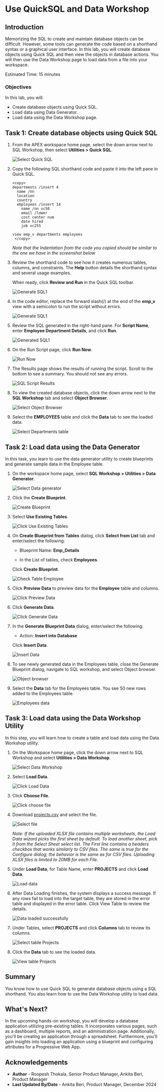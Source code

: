 # Use QuickSQL and Data Workshop

## Introduction

Memorizing the SQL to create and maintain database objects can be difficult. However, some tools can generate the code based on a shorthand syntax or a graphical user interface. In this lab, you will create database objects using Quick SQL and then view the objects in database actions. You will then use the Data Workshop page to load data from a file into your workspace.

Estimated Time: 15 minutes

### Objectives

In this lab, you will:

- Create database objects using Quick SQL.
- Load data using Data Generator.
- Load data using the Data Workshop page.

## Task 1: Create database objects using Quick SQL

1. From the APEX workspace home page, select the down arrow next to SQL Workshop, then select **Utilities > Quick SQL**.

    ![Select Quick SQL](images/navigate-to-quicksql1.png " ")

2. Copy the following SQL shorthand code and paste it into the left pane in Quick SQL.

    ```
    <copy>
    departments /insert 4
      name /nn
      location
      country
      employees /insert 14
        name /nn vc50
        email /lower
        cost center num
        date hired
        job vc255

    view emp_v departments employees
     </copy>
    ```

    *Note that the Indentation from the code you copied should be similar to the one we have in the screenshot below*

3. Review the shorthand code to see how it creates numerous tables, columns, and constraints. The **Help** button details the shorthand syntax and several usage examples.

    When ready, click **Review and Run** in the Quick SQL toolbar.

    ![Generate SQL1](./images/generate-sql1.png " ")

4. In the code editor, replace the forward slash(/) at the end of the **emp_v** view with a semicolon to run the script without errors.

    ![Generate SQL1](./images/bug.png " ")

5. Review the SQL generated in the right-hand pane. For **Script Name**, enter **Employee Department Details**, and click **Run**.

    ![Generated SQL1](images/save-sql-scripts1.png " ")

6. On the Run Script page, click **Run Now**.

    ![Run Now](images/run-now1.png " ")

7. The Results page shows the results of running the script. Scroll to the bottom to see a summary. You should not see any errors.

    ![SQL Script Results](images/results.png " ")

8. To view the created database objects, click the down arrow next to the **SQL Workshop** tab and select **Object Browser**.

    ![Select Object Browser](images/navigate-to-object-browser5.png " ")

9. Select the **EMPLOYEES** table and click the **Data** tab to see the loaded data.

    ![Select Departments table](images/select-departments-table.png " ")

## Task 2: Load data using the Data Generator

In this task, you learn to use the data generator utility to create blueprints and generate sample data in the Employee table.

1. On the workspace home page, select **SQL Workshop > Utilities > Data Generator**.

    ![Select Data generator](images/select-data-generator.png " ")

2. Click the **Create Blueprint**.

    ![Create Blueprint](images/create-blueprint.png " ")

3. Select **Use Existing Tables**.

    ![Click Use Existing Tables](images/use-existing-tables.png " ")

4. On **Create Blueprint from Tables** dialog, click **Select from List** tab and enter/select the following:

    - Blueprint Name: **Emp_Details**

    - In the List of tables, check **Employees**.

    Click **Create Blueprint**.

    ![Check Table Employee](images/check-table-employee.png " ")

5. Click **Preview Data** to preview data for the **Employee** table and columns.

    ![Click Preview Data](images/click-preview-data.png " ")

6. Click **Generate Data**.

    ![Click Generate Data](images/click-generate-data.png " ")

7. In the **Generate Blueprint Data** dialog, enter/select the following:

    - Action: **Insert into Database**

     Click **Insert Data**.

    ![Insert Data](images/insert-data.png " ")

8. To see newly generated data in the Employees table, close the Generate Blueprint dialog, navigate to SQL workshop, and select Object browser.

    ![Object browser](images/object-browser6.png " ")

9. Select the **Data** tab for the Employees table. You see 50 new rows added to the Employees table.

    ![Employees data](images/employees-data.png " ")

## Task 3: Load data using the Data Workshop Utility

In this step, you will learn how to create a table and load data using the Data Workshop utility.

1. On the Workspace home page, click the down arrow next to SQL Workshop and select **Utilities > Data Workshop**.

    ![Select Data Workshop](images/navigate-to-data-workshop1.png " ")

2. Select **Load Data**.

    ![Click Load Data](images/click-data-load1.png " ")

3. Click **Choose File**.

    ![Click choose file](images/choose-file-to-load1.png " ")

4. Download [projects.csv](files/projects.csv) and select the file.

    ![Select file](images/select-appropriate-file1.png " ")

    *Note: If the uploaded XLSX file contains multiple worksheets, the Load Data wizard picks the first sheet by default. To load another sheet, pick it from the Select Sheet select list. The First line contains a headers checkbox that works similarly to CSV files. The same is true for the Configure dialog; the behavior is the same as for CSV files. Uploading XLSX files is limited to 20MB for each File.*

5. Under **Load Data**, for Table Name, enter **PROJECTS** and click **Load Data**.

    ![Load data](images/load-data1.png " ")

6. After Data Loading finishes, the system displays a success message. If any rows fail to load into the target table, they are stored in the error table and displayed in the error table. Click View Table to review the details.

    ![Data loaded successfully](images/data-loaded-successfully.png " ")

7. Under Tables, select **PROJECTS** and click **Columns** tab to review its columns.

    ![Select table Projects](images/navigate-to-table1.png " ")

8. Click the **Data** tab to see the loaded data.

    ![View table Projects](images/view-projects-table-data1.png " ")

## Summary

You know how to use Quick SQL to generate database objects using a SQL shorthand. You also learn how to use the Data Workshop utility to load data.

## What's Next?

In the upcoming hands-on workshop, you will develop a database application utilizing pre-existing tables. It incorporates various pages, such as a dashboard, multiple reports, and an administration page. Additionally, you'll be creating an application through a spreadsheet. Furthermore, you'll gain insights into loading an application using a blueprint and configuring attributes for a Progressive Web App.

## Acknowledgements

- **Author** - Roopesh Thokala, Senior Product Manager, Ankita Beri, Product Manager
- **Last Updated By/Date** - Ankita Beri, Product Manager, December 2024
